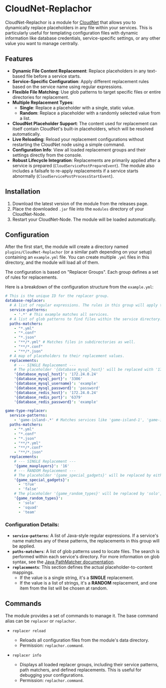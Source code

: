 # CloudNet-Replachor

CloudNet-Replachor is a module for [CloudNet](https://cloudnetservice.eu) that allows you to dynamically replace placeholders in any file within your services. This is particularly useful for templating configuration files with dynamic information like database credentials, service-specific settings, or any other value you want to manage centrally.

## Features

* **Dynamic File Content Replacement**: Replace placeholders in any text-based file before a service starts.
* **Service-Specific Configuration**: Apply different replacement rules based on the service name using regular expressions.
* **Flexible File Matching**: Use glob patterns to target specific files or entire directories for replacement.
* **Multiple Replacement Types**:
    * **Single**: Replace a placeholder with a single, static value.
    * **Random**: Replace a placeholder with a randomly selected value from a list.
* **CloudNet Placeholder Support**: The content used for replacement can itself contain CloudNet's built-in placeholders, which will be resolved automatically.
* **Live Reloading**: Reload your replacement configurations without restarting the CloudNet node using a simple command.
* **Configuration Info**: View all loaded replacement groups and their settings directly from the console.
* **Robust Lifecycle Integration**: Replacements are primarily applied after a service is prepared (`CloudServicePostPrepareEvent`). The module also includes a failsafe to re-apply replacements if a service starts abnormally (`CloudServicePostProcessStartEvent`).

## Installation

1.  Download the latest version of the module from the releases page.
2.  Place the downloaded `.jar` file into the `modules` directory of your CloudNet-Node.
3.  Restart your CloudNet-Node. The module will be loaded automatically.

## Configuration

After the first start, the module will create a directory named `plugins/CloudNet-Replachor` (or a similar path depending on your setup) containing an `example.yml` file. You can create multiple `.yml` files in this directory, and the module will load all of them.

The configuration is based on "Replacer Groups". Each group defines a set of rules for replacements.

Here is a breakdown of the configuration structure from the `example.yml`:

```yaml
# This is the unique ID for the replacer group.
database-replacer:
  # A list of regular expressions. The rules in this group will apply to any service whose name matches one of these patterns.
  service-patterns:
    - '.*' # This example matches all services.
  # A list of glob patterns to find files within the service directory.
  paths-matchers:
    - "*.yml"
    - "*.conf"
    - "*.json"
    - "**/*.yml" # Matches files in subdirectories as well.
    - "**/*.conf"
    - "**/*.json"
  # A map of placeholders to their replacement values.
  replacements:
    # --- SINGLE Replacement ---
    # The placeholder '{database_mysql_host}' will be replaced with '172.24.0.24'.
    '{database_mysql_host}': '172.24.0.24'
    '{database_mysql_port}': '3306'
    '{database_mysql_username}': 'example'
    '{database_mysql_password}': 'password'
    '{database_redis_host}': '172.24.0.24'
    '{database_redis_port}': '6379'
    '{database_redis_password}': 'example'

game-type-replacer:
  service-patterns:
    - 'game-island-.*' # Matches services like 'game-island-1', 'game-island-beta', etc.
  paths-matchers:
    - "*.yml"
    - "*.conf"
    - "*.json"
    - "**/*.yml"
    - "**/*.conf"
    - "**/*.json"
  replacements:
    # --- SINGLE Replacement ---
    '{game_maxplayers}': '16'
    # --- RANDOM Replacement ---
    # The placeholder '{game_special_gadgets}' will be replaced by either 'true' or 'false' randomly.
    '{game_special_gadgets}':
      - 'true'
      - 'false'
    # The placeholder '{game_random_types}' will be replaced by 'solo', 'squad', or 'team' at random.
    '{game_random_types}':
      - 'solo'
      - 'squad'
      - 'team'
```

### Configuration Details:

* **`service-patterns`**: A list of Java-style regular expressions. If a service's name matches any of these patterns, the replacements in this group will be applied.
* **`paths-matchers`**: A list of glob patterns used to locate files. The search is performed within each service's directory. For more information on glob syntax, see the [Java PathMatcher documentation](https://www.google.com/search?q=https://docs.oracle.com/javase/8/docs/api/java/nio/file/FileSystem.html%23getPathMatcher-java.lang.String-).
* **`replacements`**: This section defines the actual placeholder-to-content mappings.
    * If the value is a single string, it's a **SINGLE** replacement.
    * If the value is a list of strings, it's a **RANDOM** replacement, and one item from the list will be chosen at random.

## Commands

The module provides a set of commands to manage it. The base command alias can be `replacer` or `replachor`.

* `replacer reload`

    * Reloads all configuration files from the module's data directory.
    * Permission: `replachor.command`.

* `replacer info`

    * Displays all loaded replacer groups, including their service patterns, path matchers, and defined replacements. This is useful for debugging your configurations.
    * Permission: `replachor.command`.